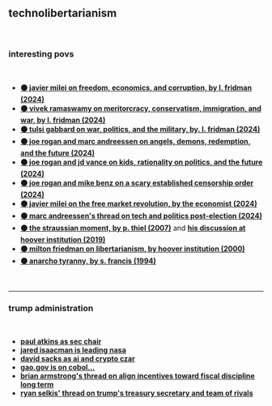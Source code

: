 ## technolibertarianism

<br>

### interesting povs

<br>

* **[⚫ javier milei on freedom, economics, and corruption, by l. fridman (2024)](https://www.youtube.com/watch?v=8NLzc9kobDk)**
* **[⚫️ vivek ramaswamy on meritorcracy, conservatism, immigration, and war, by l. fridman (2024)](https://www.youtube.com/watch?v=Q8Qk_3a3lUw)**
* **[⚫ tulsi gabbard on war, politics, and the military, by. l. fridman (2024)](https://www.youtube.com/watch?v=_El9riy9Zjw)**
* **[⚫ joe rogan and marc andreessen on angels, demons, redemption, and the future (2024)](https://www.youtube.com/watch?v=ye8MOfxD5nU)**
* **[⚫ joe rogan and jd vance on kids, rationality on politics, and the future (2024)](https://www.youtube.com/watch?v=fRyyTAs1XY8)**
* **[⚫ joe rogan and mike benz on a scary established censorship order (2024)](https://www.youtube.com/watch?v=rrJhQpvlkLA)**
* **[⚫ javier milei on the free market revolution, by the economist (2024)](https://www.economist.com/the-americas/2024/11/28/javier-milei-free-market-revolutionary)**
* **[⚫ marc andreessen's thread on tech and politics post-election (2024)](https://x.com/pmarca/status/1856443085473058964)**
* **[⚫️ the straussian moment, by p. thiel (2007)](https://archive.org/details/the-straussian-moment/page/214/mode/2up)** and **[his discussion at hoover institution (2019)](https://www.youtube.com/watch?v=iRleB034EC8)**
* **[⚫️ milton friedman on libertarianism, by hoover institution (2000)](https://youtube.com/playlist?list=PLKruweaZqDNfepaPWsDHTbju3gI72vsjH&feature=shared)**
* **[⚫ anarcho tyranny, by s. francis (1994)](https://chroniclesmagazine.org/view/anarcho-tyranny-u-s-a/)**


<br>

---

### trump administration

<br>

* **[paul atkins as sec chair](https://truthsocial.com/@realDonaldTrump/posts/113600319916325790)**
* **[jared isaacman is leading nasa](https://x.com/realDonaldTrump/status/1864358177728516252?ref_src=twsrc%5Egoogle%7Ctwcamp%5Eserp%7Ctwgr%5Etweet)**
* **[david sacks as ai and crypto czar](https://en.wikipedia.org/wiki/David_O._Sacks)**
* **[gao.gov is on cobol...](https://www.gao.gov/products/gao-23-106821)**
* **[brian armstrong's thread on align incentives toward fiscal discipline long term](https://x.com/brian_armstrong/status/1858023954776207730)**
* **[ryan selkis' thread on trump's treasury secretary and team of rivals](https://x.com/twobitidiot/status/1858248993978884306)**


